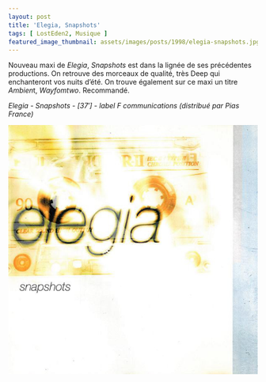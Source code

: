 ```yaml
---
layout: post
title: 'Elegia, Snapshots'
tags: [ LostEden2, Musique ]
featured_image_thumbnail: assets/images/posts/1998/elegia-snapshots.jpg
---
```


Nouveau maxi de *Elegia*, *Snapshots* est dans la lignée de ses précédentes productions. On retrouve des morceaux de qualité, très Deep qui enchanteront vos nuits d’été. On trouve également sur ce maxi un titre *Ambien*t, *Wayfomtwo*. Recommandé.

*Elegia - Snapshots - [37′] - label F communications (distribué par Pias France)*

![Elegia, Snapshots](assets/images/posts/1998/elegia-snapshots.jpg) 